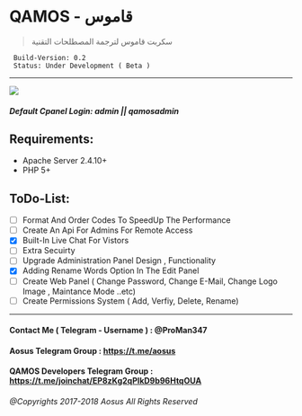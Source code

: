 # QAMOS - قاموس
> سكربت قاموس لترجمة المصطلحات التقنية
```YML
 Build-Version: 0.2 
 Status: Under Development ( Beta )
```
***
![](https://aosus.org/uploads/default/original/2X/9/9e588728bbb0b8f598c267d7e362d28df0269e2c.png)

[Live Version]: http://192.99.83.100
##### Default Cpanel Login: admin || qamosadmin
## Requirements:
+ Apache Server 2.4.10+
+ PHP 5+
## ToDo-List:
- [ ] Format And Order Codes To SpeedUp The Performance
- [ ] Create An Api For Admins For Remote Access
- [x] Built-In Live Chat For Vistors
- [ ] Extra Secuirty
- [ ] Upgrade Administration Panel Design , Functionality
- [x] Adding Rename Words Option In The Edit Panel
- [ ] Create Web Panel ( Change Password, Change E-Mail, Change Logo Image , Maintance Mode ..etc)
- [ ] Create Permissions System ( Add, Verfiy, Delete, Rename)
---
#### Contact Me ( **Telegram - Username** ) : @ProMan347
#### Aosus Telegram Group : https://t.me/aosus
#### QAMOS Developers Telegram Group : https://t.me/joinchat/EP8zKg2qPIkD9b96HtqOUA
###### *@Copyrights 2017-2018 _Aosus_ All Rights Reserved*
